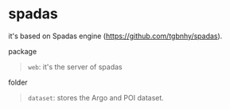 # spadas

it's based on Spadas engine (https://github.com/tgbnhy/spadas).

package
> `web`: it's the server of spadas 

folder
> `dataset`: stores the Argo and POI dataset.
 

